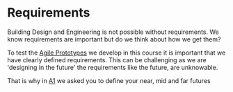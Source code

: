 # Requirements
Building Design and Engineering is not possible without requirements. We know requirements are important but do we think about how we get them?

To test the [Agile Prototypes] we develop in this course it is important that we have clearly defined requirements. This can be challenging as we are 'designing in the future' the requirements like the future, are unknowable.
<!--- 2023 SPECIFIC - PLEASE CHAECK IN FUTURE ITERATIONS!!! -->
That is why in [A1] we asked you to define your near, mid and far futures


[Agile Prototypes]: /Agile/Concepts/Agile
[A1]: /Agile/Assignments/A1
